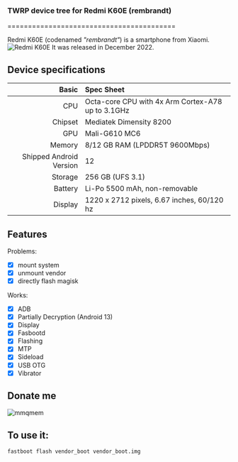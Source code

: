 ### TWRP device tree for Redmi K60E (rembrandt)

=========================================

Redmi K60E (codenamed _"rembrandt"_) is a smartphone from Xiaomi.
![Redmi K60E](https://cdn.cnbj0.fds.api.mi-img.com/b2c-shopapi-pms/pms_1672037146.81276139.png)
It was released in December 2022.

## Device specifications

Basic   | Spec Sheet
-------:|:-------------------------
CPU     | Octa-core CPU with 4x Arm Cortex-A78 up to 3.1GHz
Chipset | Mediatek Dimensity 8200
GPU     | Mali-G610 MC6
Memory  | 8/12 GB RAM (LPDDR5T 9600Mbps)
Shipped Android Version | 12
Storage | 256 GB (UFS 3.1)
Battery | Li-Po 5500 mAh, non-removable
Display | 1220 x 2712 pixels, 6.67 inches, 60/120 hz

## Features
Problems:
- [X] mount system
- [X] unmount vendor
- [X] directly flash magisk

Works:

- [X] ADB
- [X] Partially Decryption (Android 13)
- [X] Display
- [X] Fasbootd
- [X] Flashing
- [X] MTP
- [X] Sideload
- [X] USB OTG
- [X] Vibrator

## Donate me
![mmqmem](https://img2.imgtp.com/2024/03/05/FdGtaESF.jpg)

## To use it:

```
fastboot flash vendor_boot vendor_boot.img
```
